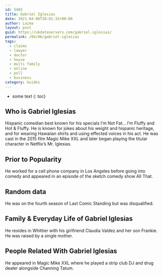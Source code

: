 ```yaml
---
id: 5465
title: Gabriel Iglesias
date: 2021-04-06T20:01:33+00:00
author: Laima
layout: post
guid: https://ukdataservers.com/gabriel-iglesias/
permalink: /04/06/gabriel-iglesias
tags:
  - claims
  - lawyer
  - doctor
  - house
  - multi family
  - online
  - poll
  - business
category: Guides
---
```


* some text
{: toc}


## Who is Gabriel Iglesias
                  
                  
                  
Hispanic comedian best known for his specials I&#8217;m Not Fat&#8230; I&#8217;m Fluffy and Hot & Fluffy. He is known for jokes about his weight and hispanic heritage, and for wearing Hawaiian shirts and using effected voices in his act. He was cast in the 2015 film Magic Mike XXL and later began playing the titular character in Netflix&#8217;s Mr. Iglesias. 
                  
              
            
              
            
                
                
                
## Prior to Popularity
                  
                  
                  
He worked for a cell phone company in Los Angeles before going into comedy and appeared in an episode of the sketch comedy show All That. 
                  
              
            
              
            
                
                
                
## Random data
                  
                  
                  
He was on the fourth season of Last Comic Standing but was disqualified. 
                  
              
            
              
            
                
                
                
## Family & Everyday Life of Gabriel Iglesias
                  
                  
                  
He resides in Whittier with his girlfriend Claudia Valdez and her son Frankie. He was raised by a single mother. 
                  
              
            
              
            
                
                
                
## People Related With Gabriel Iglesias
                  
                  
                  
He appeared in Magic Mike XXL where he played a strip club DJ and drug dealer alongside Channing Tatum. 
                  
              
            
              
            
                
              
            
              
              
            
            
              
            
          
          
          